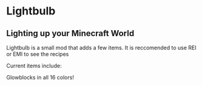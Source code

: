 # Lightbulb
## Lighting up your Minecraft World

Lightbulb is a small mod that adds a few items. It is reccomended to use REI or EMI to see the recipes

Current items include:

Glowblocks in all 16 colors!